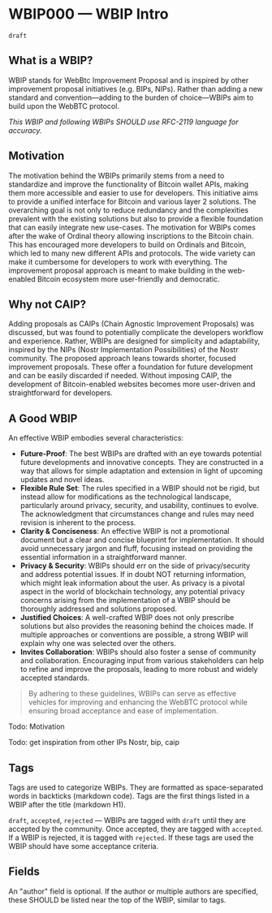 # WBIP000 — WBIP Intro

`draft`

## What is a WBIP?

WBIP stands for WebBtc Improvement Proposal and is inspired by other improvement proposal initiatives (e.g. BIPs, NIPs). Rather than adding a new standard and convention—adding to the burden of choice—WBIPs aim to build upon the WebBTC protocol.

_This WBIP and following WBIPs SHOULD use RFC-2119 language for accuracy._

## Motivation

The motivation behind the WBIPs primarily stems from a need to standardize and improve the functionality of Bitcoin wallet APIs, making them more accessible and easier to use for developers. This initiative aims to provide a unified interface for Bitcoin and various layer 2 solutions. The overarching goal is not only to reduce redundancy and the complexities prevalent with the existing solutions but also to provide a flexible foundation that can easily integrate new use-cases.
The motivation for WBIPs comes after the wake of Ordinal theory allowing inscriptions to the Bitcoin chain. This has encouraged more developers to build on Ordinals and Bitcoin, which led to many new different APIs and protocols. The wide variety can make it cumbersome for developers to work with everything. The improvement proposal approach is meant to make building in the web-enabled Bitcoin ecosystem more user-friendly and democratic.

## Why not CAIP?

Adding proposals as CAIPs (Chain Agnostic Improvement Proposals) was discussed, but was found to potentially complicate the developers workflow and experience. Rather, WBIPs are designed for simplicity and adaptability, inspired by the NIPs (Nostr Implementation Possibilities) of the Nostr community. The proposed approach leans towards shorter, focused improvement proposals. These offer a foundation for future development and can be easily discarded if needed. Without imposing CAIP, the development of Bitcoin-enabled websites becomes more user-driven and straightforward for developers.

## A Good WBIP

An effective WBIP embodies several characteristics:

- **Future-Proof**: The best WBIPs are drafted with an eye towards potential future developments and innovative concepts. They are constructed in a way that allows for simple adaptation and extension in light of upcoming updates and novel ideas.
- **Flexible Rule Set**: The rules specified in a WBIP should not be rigid, but instead allow for modifications as the technological landscape, particularly around privacy, security, and usability, continues to evolve. The acknowledgment that circumstances change and rules may need revision is inherent to the process.
- **Clarity & Conciseness**: An effective WBIP is not a promotional document but a clear and concise blueprint for implementation. It should avoid unnecessary jargon and fluff, focusing instead on providing the essential information in a straightforward manner.
- **Privacy & Security**: WBIPs should err on the side of privacy/security and address potential issues. If in doubt NOT returning information, which might leak information about the user. As privacy is a pivotal aspect in the world of blockchain technology, any potential privacy concerns arising from the implementation of a WBIP should be thoroughly addressed and solutions proposed.
- **Justified Choices**: A well-crafted WBIP does not only prescribe solutions but also provides the reasoning behind the choices made. If multiple approaches or conventions are possible, a strong WBIP will explain why one was selected over the others.
- **Invites Collaboration**: WBIPs should also foster a sense of community and collaboration. Encouraging input from various stakeholders can help to refine and improve the proposals, leading to more robust and widely accepted standards.

> By adhering to these guidelines, WBIPs can serve as effective vehicles for improving and enhancing the WebBTC protocol while ensuring broad acceptance and ease of implementation.

Todo: Motivation

Todo: get inspiration from other IPs
Nostr, bip, caip

## Tags

Tags are used to categorize WBIPs. They are formatted as space-separated words in backticks (markdown code). Tags are the first things listed in a WBIP after the title (markdown H1).

`draft`, `accepted`, `rejected` — WBIPs are tagged with `draft` until they are accepted by the community. Once accepted, they are tagged with `accepted`. If a WBIP is rejected, it is tagged with `rejected`. If these tags are used the WBIP should have some acceptance criteria.

## Fields

An "author" field is optional. If the author or multiple authors are specified, these SHOULD be listed near the top of the WBIP, similar to tags.

